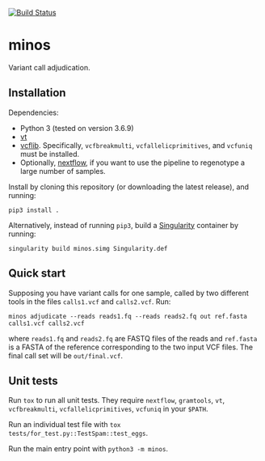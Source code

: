 [![Build Status](https://travis-ci.org/iqbal-lab-org/minos.svg?branch=master)](https://travis-ci.org/iqbal-lab-org/minos)

# minos
Variant call adjudication.


## Installation

Dependencies:

* Python 3 (tested on version 3.6.9)
* [vt](https://github.com/atks/vt.git)
* [vcflib](https://github.com/vcflib/vcflib.git). Specifically,
  `vcfbreakmulti`, `vcfallelicprimitives`, and `vcfuniq` must be installed.
* Optionally, [nextflow](https://www.nextflow.io/), if you want to use the
  pipeline to regenotype a large number of samples.

Install by cloning this repository (or downloading the latest release), and
running:

```
pip3 install .
```

Alternatively, instead of running `pip3`, build a
[Singularity](https://sylabs.io/singularity/) container by running:

```
singularity build minos.simg Singularity.def
```


## Quick start

Supposing you have variant calls for one sample, called by two different tools
in the files `calls1.vcf` and `calls2.vcf`. Run:

```
minos adjudicate --reads reads1.fq --reads reads2.fq out ref.fasta calls1.vcf calls2.vcf
```

where `reads1.fq` and `reads2.fq` are FASTQ files of the reads and `ref.fasta`
is a FASTA of the reference corresponding to the two input VCF files.
The final call set will be `out/final.vcf`.


## Unit tests

Run `tox` to run all unit tests.
They require `nextflow`, `gramtools`, `vt`, `vcfbreakmulti`,
`vcfallelicprimitives`, `vcfuniq`  in your `$PATH`.

Run an individual test file with `tox tests/for_test.py::TestSpam::test_eggs`.

Run the main entry point with `python3 -m minos`.
